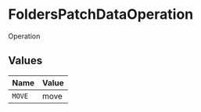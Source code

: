 # FoldersPatchDataOperation

Operation


## Values

| Name   | Value  |
| ------ | ------ |
| `MOVE` | move   |